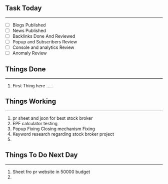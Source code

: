 
## Task Today
---
- [ ] Blogs Published
- [ ] News Published
- [ ] Backlinks Done And Reviewed
- [ ] Popup and Subscribers Review
- [ ] Console and analytics Review 
- [ ] Anomaly Review

## Things Done 
---
1.  First Thing here .....

## Things Working
---
1. pr sheet and json for best stock broker 
2. EPF calculator testing 
3. Popup Fixing Closing mechanism Fixing 
4. Keyword research  regarding stock broker project 
5. 

## Things To Do Next Day 
---
1.  Sheet fro pr website in 50000 budget 
2. 




